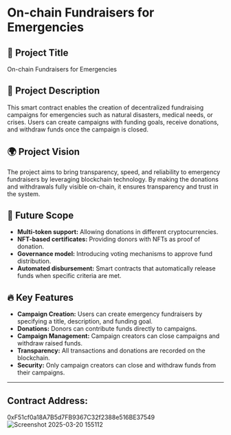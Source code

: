 # On-chain Fundraisers for Emergencies

## 📌 Project Title
On-chain Fundraisers for Emergencies

## 📄 Project Description
This smart contract enables the creation of decentralized fundraising campaigns for emergencies such as natural disasters, medical needs, or crises. Users can create campaigns with funding goals, receive donations, and withdraw funds once the campaign is closed.

## 🌍 Project Vision
The project aims to bring transparency, speed, and reliability to emergency fundraisers by leveraging blockchain technology. By making the donations and withdrawals fully visible on-chain, it ensures transparency and trust in the system.

## 🚀 Future Scope
- **Multi-token support:** Allowing donations in different cryptocurrencies.
- **NFT-based certificates:** Providing donors with NFTs as proof of donation.
- **Governance model:** Introducing voting mechanisms to approve fund distribution.
- **Automated disbursement:** Smart contracts that automatically release funds when specific criteria are met.

## 🔥 Key Features
- **Campaign Creation:** Users can create emergency fundraisers by specifying a title, description, and funding goal.
- **Donations:** Donors can contribute funds directly to campaigns.
- **Campaign Management:** Campaign creators can close campaigns and withdraw raised funds.
- **Transparency:** All transactions and donations are recorded on the blockchain.
- **Security:** Only campaign creators can close and withdraw funds from their campaigns.

---
## Contract Address:
0xF51cf0a18A7B5d7FB9367C32f2388e516BE37549 
![Screenshot 2025-03-20 155112](https://github.com/user-attachments/assets/47968c56-49a0-47ac-9015-07f37cc7204a)
